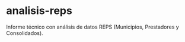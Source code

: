 # analisis-reps
Informe técnico con análisis de datos REPS (Municipios, Prestadores y Consolidados).

